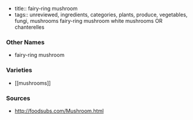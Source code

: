 - title:: fairy-ring mushroom
- tags:: unreviewed, ingredients, categories, plants, produce, vegetables, fungi, mushrooms
fairy-ring mushroom white mushrooms OR chanterelles

### Other Names

* fairy-ring mushroom

### Varieties

* [[mushrooms]]

### Sources
* http://foodsubs.com/Mushroom.html
